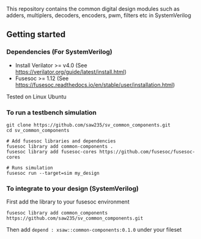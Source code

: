 This repository contains the common digital design modules such as adders, multiplers, decoders, encoders, pwm, filters etc in SystemVerilog

## Getting started

### Dependencies (For SystemVerilog)
- Install Verilator >= v4.0 (See https://verilator.org/guide/latest/install.html)
- Fusesoc >= 1.12 (See https://fusesoc.readthedocs.io/en/stable/user/installation.html)

Tested on Linux Ubuntu

### To run a testbench simulation
```
git clone https://github.com/saw235/sv_common_components.git
cd sv_common_components

# Add fusesoc libraries and dependencies 
fusesoc library add common-components .
fusesoc library add fusesoc-cores https://github.com/fusesoc/fusesoc-cores

# Runs simulation
fusesoc run --target=sim my_design
```

### To integrate to your design (SystemVerilog)

First add the library to your fusesoc environment
```
fusesoc library add common_components https://github.com/saw235/sv_common_components.git
```

Then add ```depend : xsaw::common-components:0.1.0``` under your fileset